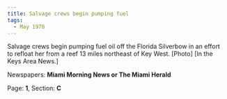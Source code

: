 ```yaml
---  
title: Salvage crews begin pumping fuel  
tags:  
  - May 1978  
---  
```

  
Salvage crews begin pumping fuel oil off the Florida Silverbow in an effort to refloat her from a reef 13 miles northeast of Key West. [Photo] [In the Keys Area News.]  
  
Newspapers: **Miami Morning News or The Miami Herald**  
  
Page: **1**, Section: **C** 
